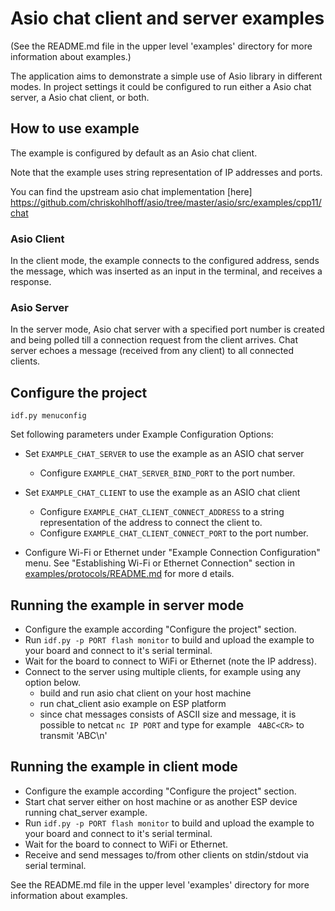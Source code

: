 
# Asio chat client and server examples

(See the README.md file in the upper level 'examples' directory for more information about examples.)

The application aims to demonstrate a simple use of Asio library in different modes.
In project settings it could be configured to run either a Asio chat server, a Asio chat client, or both.

## How to use example

The example is configured by default as an Asio chat client.

Note that the example uses string representation of IP addresses and ports.

You can find the upstream asio chat implementation [here] https://github.com/chriskohlhoff/asio/tree/master/asio/src/examples/cpp11/chat

### Asio Client

In the client mode, the example connects to the configured address, sends the message, which was inserted as an input in the terminal, and receives a response.

### Asio Server

In the server mode, Asio chat server with a specified port number is created and being polled till a connection request from the client arrives.
Chat server echoes a message (received from any client) to all connected clients.

## Configure the project

```
idf.py menuconfig
```

Set following parameters under Example Configuration Options:

* Set `EXAMPLE_CHAT_SERVER` to use the example as an ASIO chat server
    * Configure `EXAMPLE_CHAT_SERVER_BIND_PORT` to the port number.

* Set `EXAMPLE_CHAT_CLIENT` to use the example as an ASIO chat client
    * Configure `EXAMPLE_CHAT_CLIENT_CONNECT_ADDRESS` to a string representation of the address to connect the client to.
    * Configure `EXAMPLE_CHAT_CLIENT_CONNECT_PORT` to the port number.

* Configure Wi-Fi or Ethernet under "Example Connection Configuration" menu. See "Establishing Wi-Fi or Ethernet Connection" section in [examples/protocols/README.md](../../README.md) for more d    etails.

## Running the example in server mode

- Configure the example according "Configure the project" section.
- Run `idf.py -p PORT flash monitor` to build and upload the example to your board and connect to it's serial terminal.
- Wait for the board to connect to WiFi or Ethernet (note the IP address).
- Connect to the server using multiple clients, for example using any option below.
    - build and run asio chat client on your host machine
    - run chat_client asio example on ESP platform
    - since chat messages consists of ASCII size and message, it is possible to 
        netcat `nc IP PORT` and type for example ` 4ABC<CR>` to transmit 'ABC\n'

## Running the example in client mode

- Configure the example according "Configure the project" section.
- Start chat server either on host machine or as another ESP device running chat_server example.
- Run `idf.py -p PORT flash monitor` to build and upload the example to your board and connect to it's serial terminal.
- Wait for the board to connect to WiFi or Ethernet.
- Receive and send messages to/from other clients on stdin/stdout via serial terminal.

See the README.md file in the upper level 'examples' directory for more information about examples.
